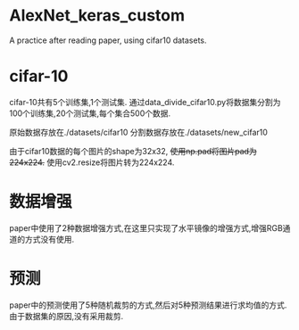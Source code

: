 # AlexNet_keras_custom
A practice after reading paper, using cifar10 datasets.

# cifar-10
cifar-10共有5个训练集,1个测试集.
通过data_divide_cifar10.py将数据集分割为100个训练集,20个测试集,每个集合500个数据.

原始数据存放在./datasets/cifar10
分割数据存放在./datasets/new_cifar10

由于cifar10数据的每个图片的shape为32x32,
~~使用np.pad将图片pad为224x224.~~
使用cv2.resize将图片转为224x224.

# 数据增强
paper中使用了2种数据增强方式,在这里只实现了水平镜像的增强方式,增强RGB通道的方式没有使用.

# 预测
paper中的预测使用了5种随机裁剪的方式,然后对5种预测结果进行求均值的方式.
由于数据集的原因,没有采用裁剪.

